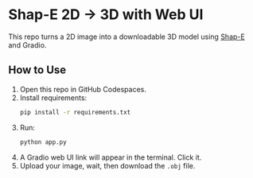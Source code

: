 # Shap-E 2D → 3D with Web UI

This repo turns a 2D image into a downloadable 3D model using [Shap-E](https://github.com/openai/shap-e) and Gradio.

## How to Use
1. Open this repo in GitHub Codespaces.
2. Install requirements:
   ```bash
   pip install -r requirements.txt
   ```
3. Run:
   ```bash
   python app.py
   ```
4. A Gradio web UI link will appear in the terminal. Click it.
5. Upload your image, wait, then download the `.obj` file.
